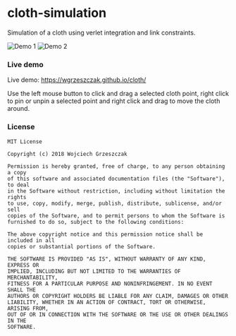 # cloth-simulation
Simulation of a cloth using verlet integration and link constraints.

![Demo 1](https://wgrzeszczak.github.io/cloth/demo1.png)
![Demo 2](https://wgrzeszczak.github.io/cloth/demo2.png)

### Live demo
Live demo: https://wgrzeszczak.github.io/cloth/

Use the left mouse button to click and drag a selected cloth point, right click to pin or unpin a selected point and right click and drag to move the cloth around.

### License
```
MIT License

Copyright (c) 2018 Wojciech Grzeszczak

Permission is hereby granted, free of charge, to any person obtaining a copy
of this software and associated documentation files (the "Software"), to deal
in the Software without restriction, including without limitation the rights
to use, copy, modify, merge, publish, distribute, sublicense, and/or sell
copies of the Software, and to permit persons to whom the Software is
furnished to do so, subject to the following conditions:

The above copyright notice and this permission notice shall be included in all
copies or substantial portions of the Software.

THE SOFTWARE IS PROVIDED "AS IS", WITHOUT WARRANTY OF ANY KIND, EXPRESS OR
IMPLIED, INCLUDING BUT NOT LIMITED TO THE WARRANTIES OF MERCHANTABILITY,
FITNESS FOR A PARTICULAR PURPOSE AND NONINFRINGEMENT. IN NO EVENT SHALL THE
AUTHORS OR COPYRIGHT HOLDERS BE LIABLE FOR ANY CLAIM, DAMAGES OR OTHER
LIABILITY, WHETHER IN AN ACTION OF CONTRACT, TORT OR OTHERWISE, ARISING FROM,
OUT OF OR IN CONNECTION WITH THE SOFTWARE OR THE USE OR OTHER DEALINGS IN THE
SOFTWARE.
```
